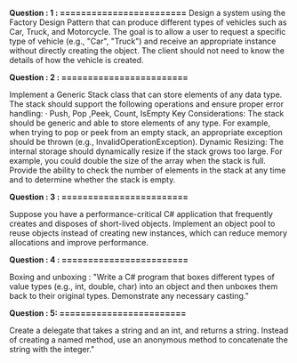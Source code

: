 **Question : 1 :
========================**
Design a system using the Factory Design Pattern that can produce different types of vehicles such as Car, Truck, and Motorcycle. 
The goal is to allow a user to request a specific type of vehicle (e.g., "Car", "Truck") 
and receive an appropriate instance without directly creating the object. The client should not need to know the details of how the vehicle is created.


**Question : 2 :
========================**

Implement a Generic Stack class that can store elements of any data type. The stack should support the following operations and ensure proper error handling:
·       Push, Pop ,Peek, Count, IsEmpty
Key Considerations:
The stack should be generic and able to store elements of any type.
For example, when trying to pop or peek from an empty stack, an appropriate exception should be thrown (e.g., InvalidOperationException).
Dynamic Resizing: The internal storage should dynamically resize if the stack grows too large. For example, you could double the size of the array when the stack is full.
Provide the ability to check the number of elements in the stack at any time and to determine whether the stack is empty.

**Question : 3 :
========================**

Suppose you have a performance-critical C# application that frequently creates and disposes of short-lived objects. 
Implement an object pool to reuse objects instead of creating new instances, which can reduce memory allocations and improve performance.

**Question : 4 :
========================**

Boxing and unboxing :
"Write a C# program that boxes different types of value types (e.g., int, double, char) into an object and then unboxes them back to their original types. Demonstrate any necessary casting."

**Question : 5:
========================**

Create a delegate that takes a string and an int, and returns a string. Instead of creating a named method, use an anonymous method to concatenate the string with the integer."

